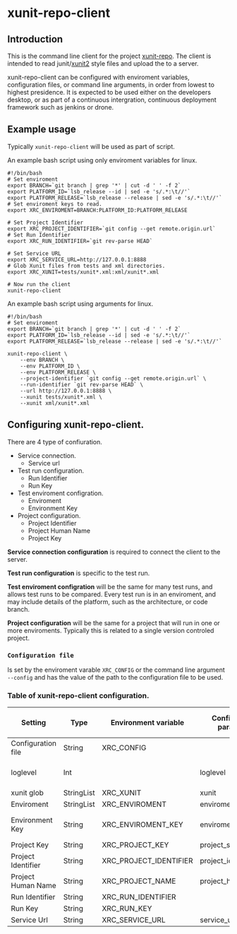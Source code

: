 # xunit-repo-client

## Introduction

This is the command line client for the project [xunit-repo](https://github.com/osynge/xunit-repo). The client is intended to read junit/[xunit2](https://xunit.net/) style files and upload the to a server.

xunit-repo-client can be configured with enviroment variables, configuration files, or command line arguments, in order from lowest to highest presidence. It is expected to be used either on the developers desktop, or as part of a continuous intergration, continuous deployment framework such as jenkins or drone.

## Example usage

Typically `xunit-repo-client` will be used as part of script.

An example bash script using only enviroment variables for linux.
```
#!/bin/bash
# Set enviroment
export BRANCH=`git branch | grep '*' | cut -d ' ' -f 2`
export PLATFORM_ID=`lsb_release --id | sed -e 's/.*:\t//'`
export PLATFORM_RELEASE=`lsb_release --release | sed -e 's/.*:\t//'`
# Set enviroment keys to read.
export XRC_ENVIROMENT=BRANCH:PLATFORM_ID:PLATFORM_RELEASE

# Set Project Identifier
export XRC_PROJECT_IDENTIFIER=`git config --get remote.origin.url`
# Set Run Identifier
export XRC_RUN_IDENTIFIER=`git rev-parse HEAD`

# Set Service URL
export XRC_SERVICE_URL=http://127.0.0.1:8888
# Glob Xunit files from tests and xml directories.
export XRC_XUNIT=tests/xunit*.xml:xml/xunit*.xml

# Now run the client
xunit-repo-client
```

An example bash script using arguments for linux.

```
#!/bin/bash
# Set enviroment
export BRANCH=`git branch | grep '*' | cut -d ' ' -f 2`
export PLATFORM_ID=`lsb_release --id | sed -e 's/.*:\t//'`
export PLATFORM_RELEASE=`lsb_release --release | sed -e 's/.*:\t//'`

xunit-repo-client \
    --env BRANCH \
    --env PLATFORM_ID \
    --env PLATFORM_RELEASE \
    --project-identifier `git config --get remote.origin.url` \
    --run-identifier `git rev-parse HEAD` \
    --url http://127.0.0.1:8888 \
    --xunit tests/xunit*.xml \
    --xunit xml/xunit*.xml
```
## Configuring xunit-repo-client.

There are 4 type of confiuration.

* Service connection.
  * Service url
* Test run configuration.
  * Run Identifier
  * Run Key
* Test enviroment configration.
  * Enviroment
  * Environment Key
* Project configuration.
  * Project Identifier
  * Project Human Name
  * Project Key

**Service connection configuration** is required to connect the client to the server.

**Test run configuration** is specific to the test run.

**Test enviroment configration** will be the same for many test runs, and allows test runs to be compared. Every test run is in an enviroment, and may include details of the platform, such as the architecture, or code branch.

**Project configuration** will be the same for a project that will run in one or more enviroments. Typically this is related to a single version controled project.

### `Configuration file`

Is set by the enviroment varable `XRC_CONFIG` or the command line argument `--config` and has the value of the path to the configuration file to be used.


### Table of xunit-repo-client configuration.

Setting | Type | Environment variable | Configuration parameter | Command line argument
------- | ---- | -------------------- | ----------------------- | ---------------------
Configuration file | String | XRC_CONFIG ||--config
loglevel| Int | | loglevel | -v --verbose -q --quiet
xunit glob | StringList | XRC_XUNIT | xunit | xunit
Enviroment | StringList | XRC_ENVIROMENT | enviroment_keys | --env
Environment Key | String | XRC_ENVIROMENT_KEY | enviroment_sk | --environment-key
Project Key | String | XRC_PROJECT_KEY | project_sk |
Project Identifier |String | XRC_PROJECT_IDENTIFIER | project_identiifier | project-identifier
Project Human Name | String | XRC_PROJECT_NAME | project_human_name | project-name
Run Identifier | String | XRC_RUN_IDENTIFIER | |run-identifier
Run Key | String | XRC_RUN_KEY | | run-key
Service Url | String | XRC_SERVICE_URL | service_url | url